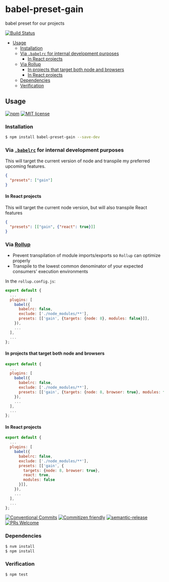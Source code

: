 # babel-preset-gain

babel preset for our projects

<!-- status badges -->
[![Build Status][ci-badge]][ci-link]

<!-- START doctoc generated TOC please keep comment here to allow auto update -->
<!-- DON'T EDIT THIS SECTION, INSTEAD RE-RUN doctoc TO UPDATE -->


* [Usage](#usage)
  * [Installation](#installation)
  * [Via `.babelrc` for internal development purposes](#via-babelrc-for-internal-development-purposes)
    * [In React projects](#in-react-projects)
  * [Via Rollup](#via-rollup)
    * [In projects that target both node and browsers](#in-projects-that-target-both-node-and-browsers)
    * [In React projects](#in-react-projects-1)
  * [Dependencies](#dependencies)
  * [Verification](#verification)

<!-- END doctoc generated TOC please keep comment here to allow auto update -->

## Usage

<!-- consumer badges -->
[![npm][npm-badge]][npm-link]
[![MIT license][license-badge]][license-link]

### Installation

```sh
$ npm install babel-preset-gain --save-dev
```

### Via [`.babelrc`](https://babeljs.io/docs/usage/babelrc/) for internal development purposes

This will target the current version of node and transpile my preferred upcoming
features.

```json
{
  "presets": ["gain"]
}
```

#### In React projects

This will target the current node version, but will also transpile React features

```json
{
  "presets": [["gain", {"react": true}]]
}
```

### Via [Rollup](https://rollupjs.org)

* Prevent transpilation of module imports/exports so `Rollup` can optimize properly
* Transpile to the lowest common denominator of your expected consumers' execution
  environments

In the `rollup.config.js`:

```js
export default {
  ...
  plugins: [
    babel({
      babelrc: false,
      exclude: ['./node_modules/**'],
      presets: [['gain', {targets: {node: 8}, modules: false}]],
    }),
    ...
  ],
  ...
};

```

#### In projects that target both node and browsers

```js
export default {
  ...
  plugins: [
    babel({
      babelrc: false,
      exclude: ['./node_modules/**'],
      presets: [['gain', {targets: {node: 8, browser: true}, modules: false}]],
    }),
    ...
  ],
  ...
};

```

#### In React projects

```js
export default {
  ...
  plugins: [
    babel({
      babelrc: false,
      exclude: ['./node_modules/**'],
      presets: [['gain', {
        targets: {node: 8, browser: true},
        react: true,
        modules: false
      }]],
    }),
    ...
  ],
  ...
};

```

<!-- contribution badges -->
[![Conventional Commits][commit-convention-badge]][commit-convention-link]
[![Commitizen friendly][commitizen-badge]][commitizen-link]
[![semantic-release](https://img.shields.io/badge/%20%20%F0%9F%93%A6%F0%9F%9A%80-semantic--release-e10079.svg)](https://github.com/semantic-release/semantic-release)
[![PRs Welcome][PRs-badge]][PRs-link]

### Dependencies

```sh
$ nvm install
$ npm install
```

### Verification

```sh
$ npm test
```

[npm-link]: https://www.npmjs.com/package/babel-preset-gain
[npm-badge]: https://img.shields.io/npm/v/babel-preset-gain.svg
[license-link]: LICENSE
[license-badge]: https://img.shields.io/github/license/GainCompliance/babel-preset-gain.svg
[ci-link]: https://travis-ci.com/GainCompliance/babel-preset-gain
[ci-badge]: https://img.shields.io/travis/GainCompliance/babel-preset-gain.svg?branch=master
[commit-convention-link]: https://conventionalcommits.org
[commit-convention-badge]: https://img.shields.io/badge/Conventional%20Commits-1.0.0-yellow.svg
[commitizen-link]: http://commitizen.github.io/cz-cli/
[commitizen-badge]: https://img.shields.io/badge/commitizen-friendly-brightgreen.svg
[PRs-link]: http://makeapullrequest.com
[PRs-badge]: https://img.shields.io/badge/PRs-welcome-brightgreen.svg

